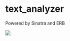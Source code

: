 # text_analyzer
Powered by Sinatra and ERB

![](https://estruyf-github.azurewebsites.net/api/VisitorHit?user=antonvasilev52&repo=text_analyzer&countColorcountColor&countColor=%237B1E7A)
